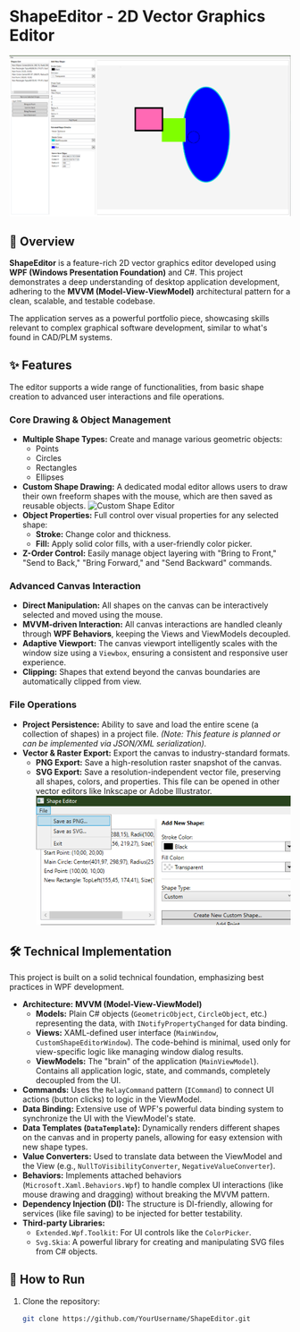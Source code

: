 # ShapeEditor - 2D Vector Graphics Editor

![Main Window Screenshot](docs/images/MainScreen.png)

## 📝 Overview

**ShapeEditor** is a feature-rich 2D vector graphics editor developed using **WPF (Windows Presentation Foundation)** and C#. This project demonstrates a deep understanding of desktop application development, adhering to the **MVVM (Model-View-ViewModel)** architectural pattern for a clean, scalable, and testable codebase.

The application serves as a powerful portfolio piece, showcasing skills relevant to complex graphical software development, similar to what's found in CAD/PLM systems.

## ✨ Features

The editor supports a wide range of functionalities, from basic shape creation to advanced user interactions and file operations.

### Core Drawing & Object Management
- **Multiple Shape Types:** Create and manage various geometric objects:
  - Points
  - Circles
  - Rectangles
  - Ellipses
- **Custom Shape Drawing:** A dedicated modal editor allows users to draw their own freeform shapes with the mouse, which are then saved as reusable objects.
  ![Custom Shape Editor](docs/images/CustomEditor.png)
- **Object Properties:** Full control over visual properties for any selected shape:
  - **Stroke:** Change color and thickness.
  - **Fill:** Apply solid color fills, with a user-friendly color picker.
- **Z-Order Control:** Easily manage object layering with "Bring to Front," "Send to Back," "Bring Forward," and "Send Backward" commands.

### Advanced Canvas Interaction
- **Direct Manipulation:** All shapes on the canvas can be interactively selected and moved using the mouse.
- **MVVM-driven Interaction:** All canvas interactions are handled cleanly through **WPF Behaviors**, keeping the Views and ViewModels decoupled.
- **Adaptive Viewport:** The canvas viewport intelligently scales with the window size using a `Viewbox`, ensuring a consistent and responsive user experience.
- **Clipping:** Shapes that extend beyond the canvas boundaries are automatically clipped from view.

### File Operations
- **Project Persistence:** Ability to save and load the entire scene (a collection of shapes) in a project file. *(Note: This feature is planned or can be implemented via JSON/XML serialization).*
- **Vector & Raster Export:** Export the canvas to industry-standard formats.
  - **PNG Export:** Save a high-resolution raster snapshot of the canvas.
  - **SVG Export:** Save a resolution-independent vector file, preserving all shapes, colors, and properties. This file can be opened in other vector editors like Inkscape or Adobe Illustrator.
  ![Export Menu](docs/images/SaveOptions.png)

## 🛠️ Technical Implementation

This project is built on a solid technical foundation, emphasizing best practices in WPF development.

- **Architecture:** **MVVM (Model-View-ViewModel)**
  - **Models:** Plain C# objects (`GeometricObject`, `CircleObject`, etc.) representing the data, with `INotifyPropertyChanged` for data binding.
  - **Views:** XAML-defined user interface (`MainWindow`, `CustomShapeEditorWindow`). The code-behind is minimal, used only for view-specific logic like managing window dialog results.
  - **ViewModels:** The "brain" of the application (`MainViewModel`). Contains all application logic, state, and commands, completely decoupled from the UI.
- **Commands:** Uses the `RelayCommand` pattern (`ICommand`) to connect UI actions (button clicks) to logic in the ViewModel.
- **Data Binding:** Extensive use of WPF's powerful data binding system to synchronize the UI with the ViewModel's state.
- **Data Templates (`DataTemplate`):** Dynamically renders different shapes on the canvas and in property panels, allowing for easy extension with new shape types.
- **Value Converters:** Used to translate data between the ViewModel and the View (e.g., `NullToVisibilityConverter`, `NegativeValueConverter`).
- **Behaviors:** Implements attached behaviors (`Microsoft.Xaml.Behaviors.Wpf`) to handle complex UI interactions (like mouse drawing and dragging) without breaking the MVVM pattern.
- **Dependency Injection (DI):** The structure is DI-friendly, allowing for services (like file saving) to be injected for better testability.
- **Third-party Libraries:**
  - `Extended.Wpf.Toolkit`: For UI controls like the `ColorPicker`.
  - `Svg.Skia`: A powerful library for creating and manipulating SVG files from C# objects.

## 🚀 How to Run

1. Clone the repository:
   ```bash
   git clone https://github.com/YourUsername/ShapeEditor.git
